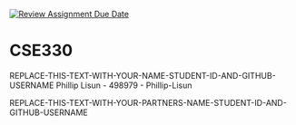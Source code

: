 [![Review Assignment Due Date](https://classroom.github.com/assets/deadline-readme-button-24ddc0f5d75046c5622901739e7c5dd533143b0c8e959d652212380cedb1ea36.svg)](https://classroom.github.com/a/I5DP-Kdb)
# CSE330
REPLACE-THIS-TEXT-WITH-YOUR-NAME-STUDENT-ID-AND-GITHUB-USERNAME
Phillip Lisun - 498979 - Phillip-Lisun

REPLACE-THIS-TEXT-WITH-YOUR-PARTNERS-NAME-STUDENT-ID-AND-GITHUB-USERNAME
